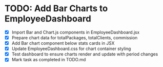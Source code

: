# TODO: Add Bar Charts to EmployeeDashboard

- [x] Import Bar and Chart.js components in EmployeeDashboard.jsx
- [x] Prepare chart data for totalPackages, totalClients, commission
- [x] Add Bar chart component below stats cards in JSX
- [x] Update EmployeeDashboard.css for chart container styling
- [x] Test dashboard to ensure charts render and update with period changes
- [x] Mark task as completed in TODO.md
